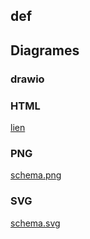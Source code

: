 
## def



## Diagrames

### drawio


### HTML 
[lien](schema.html)

### PNG
[schema.png](schema.png)


### SVG
[schema.svg](schema.svg)